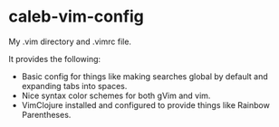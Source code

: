 caleb-vim-config
================

My .vim directory and .vimrc file.

It provides the following:
* Basic config for things like making searches global by default and expanding tabs into spaces.
* Nice syntax color schemes for both gVim and vim.
* VimClojure installed and configured to provide things like Rainbow Parentheses.

